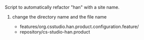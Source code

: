 Script to automatically refactor "han" with a site name.

1. change the directory name and the file name

   - features/org.csstudio.han.product.configuration.feature/
   - repository/cs-studio-han.product
